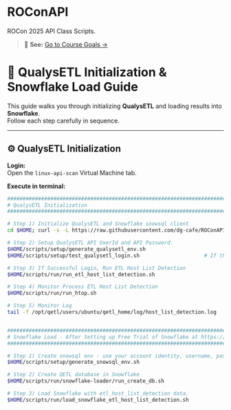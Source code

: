 # ROConAPI
ROCon 2025 API Class Scripts.


> 📘 **See:** [Go to Course Goals →](./Course_Goals.md)




# 🧩 QualysETL Initialization & Snowflake Load Guide

This guide walks you through initializing **QualysETL** and loading results into **Snowflake**.  
Follow each step carefully in sequence.



---

## ⚙️ QualysETL Initialization

**Login:**  
Open the `linux-api-scan` Virtual Machine tab.

**Execute in terminal:**

```bash
###############################################################################
# QualysETL Initialization
###############################################################################

# Step 1) Initialize QualysETL and Snowflake snowsql client
cd $HOME; curl -s -L https://raw.githubusercontent.com/dg-cafe/ROConAPI/main/setup.sh -o /dev/stdout | bash 

# Step 2) Setup QualysETL API UserId and API Password.
$HOME/scripts/setup/generate_qualysetl_env.sh
$HOME/scripts/setup/test_qualysetl_login.sh                     # If this command hangs, ctrl-c and rerun as your subscription may be spinning up.

# Step 3) If Successful Login, Run ETL Host List Detection
$HOME/scripts/run/run_etl_host_list_detection.sh

# Step 4) Monitor Process ETL Host List Detection
$HOME/scripts/run/run_htop.sh

# Step 5) Monitor Log
tail -f /opt/qetl/users/ubuntu/qetl_home/log/host_list_detection.log


###############################################################################
# Snowflake Load - After Setting up Free Trial of Snowflake at https://www.snowflake.com
###############################################################################

# Step 1) Create snowsql env - use your account identity, username, password from snowflake setup.
$HOME/scripts/setup/generate_snowsql_env.sh

# Step 2) Create QETL database in Snowflake
$HOME/scripts/run/snowflake-loader/run_create_db.sh

# Step 3) Load Snowflake with etl_host_list_detection data.
$HOME/scripts/run/load_snowflake_etl_host_list_detection.sh
